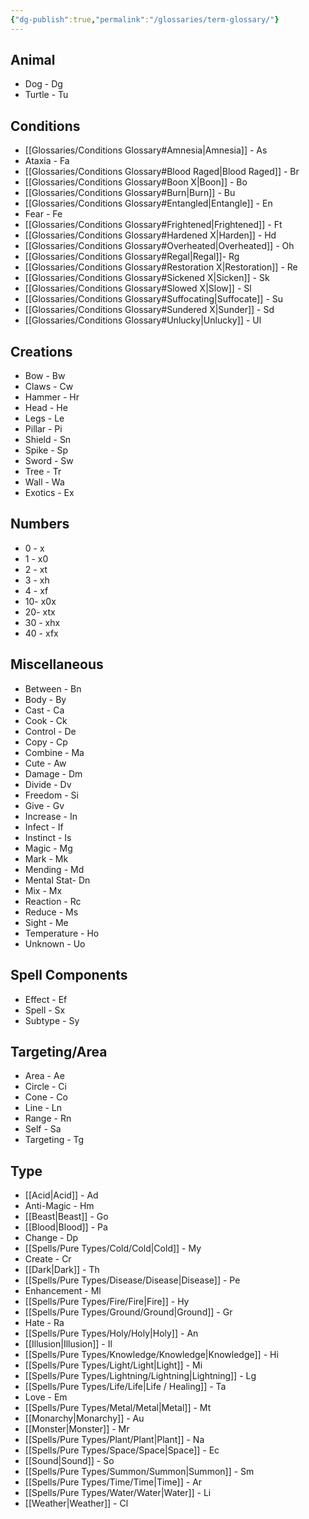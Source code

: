 ```yaml
---
{"dg-publish":true,"permalink":"/glossaries/term-glossary/"}
---
```


## Animal
- Dog - Dg 
- Turtle - Tu

## Conditions
- [[Glossaries/Conditions Glossary#Amnesia\|Amnesia]] - As
- Ataxia - Fa
- [[Glossaries/Conditions Glossary#Blood Raged\|Blood Raged]] - Br
- [[Glossaries/Conditions Glossary#Boon X\|Boon]] - Bo
- [[Glossaries/Conditions Glossary#Burn\|Burn]] - Bu
- [[Glossaries/Conditions Glossary#Entangled\|Entangle]] - En
- Fear - Fe
- [[Glossaries/Conditions Glossary#Frightened\|Frightened]] - Ft
- [[Glossaries/Conditions Glossary#Hardened X\|Harden]] - Hd
- [[Glossaries/Conditions Glossary#Overheated\|Overheated]] - Oh
- [[Glossaries/Conditions Glossary#Regal\|Regal]]- Rg
- [[Glossaries/Conditions Glossary#Restoration X\|Restoration]] - Re
- [[Glossaries/Conditions Glossary#Sickened X\|Sicken]] - Sk
- [[Glossaries/Conditions Glossary#Slowed X\|Slow]] - Sl
- [[Glossaries/Conditions Glossary#Suffocating\|Suffocate]] - Su
- [[Glossaries/Conditions Glossary#Sundered X\|Sunder]] - Sd
- [[Glossaries/Conditions Glossary#Unlucky\|Unlucky]] - Ul

## Creations
- Bow - Bw
- Claws - Cw
- Hammer - Hr
- Head - He
- Legs - Le
- Pillar - Pi
- Shield - Sn
- Spike - Sp
- Sword - Sw
- Tree - Tr
- Wall - Wa
- Exotics - Ex

## Numbers
- 0 - x
- 1 - x0
- 2 - xt
- 3 - xh
- 4 - xf
- 10- x0x
- 20- xtx
- 30 - xhx
- 40 - xfx

## Miscellaneous 
- Between - Bn
- Body - By
- Cast - Ca
- Cook - Ck
- Control - De
- Copy - Cp
- Combine - Ma
- Cute - Aw
- Damage - Dm
- Divide - Dv
- Freedom - Si
- Give - Gv
- Increase - In
- Infect - If
- Instinct - Is
- Magic - Mg
- Mark - Mk
- Mending - Md
- Mental Stat- Dn
- Mix - Mx
- Reaction - Rc
- Reduce - Ms
- Sight - Me
- Temperature - Ho
- Unknown - Uo

## Spell Components
- Effect - Ef
- Spell - Sx
- Subtype - Sy

## Targeting/Area
- Area - Ae
- Circle - Ci
- Cone - Co
- Line - Ln
- Range - Rn
- Self - Sa
- Targeting - Tg

## Type
- [[Acid\|Acid]] - Ad
- Anti-Magic - Hm
- [[Beast\|Beast]] - Go
- [[Blood\|Blood]] - Pa
- Change - Dp
- [[Spells/Pure Types/Cold/Cold\|Cold]] - My
- Create - Cr
- [[Dark\|Dark]] - Th
- [[Spells/Pure Types/Disease/Disease\|Disease]] - Pe
- Enhancement - Ml
- [[Spells/Pure Types/Fire/Fire\|Fire]] - Hy
- [[Spells/Pure Types/Ground/Ground\|Ground]] - Gr
- Hate - Ra
- [[Spells/Pure Types/Holy/Holy\|Holy]] - An
- [[Illusion\|Illusion]] - Il 
- [[Spells/Pure Types/Knowledge/Knowledge\|Knowledge]] - Hi
- [[Spells/Pure Types/Light/Light\|Light]] - Mi
- [[Spells/Pure Types/Lightning/Lightning\|Lightning]] - Lg
- [[Spells/Pure Types/Life/Life\|Life / Healing]] - Ta
- Love - Em
- [[Spells/Pure Types/Metal/Metal\|Metal]] - Mt
- [[Monarchy\|Monarchy]] - Au
- [[Monster\|Monster]] - Mr
- [[Spells/Pure Types/Plant/Plant\|Plant]] - Na
- [[Spells/Pure Types/Space/Space\|Space]] - Ec
- [[Sound\|Sound]] - So
- [[Spells/Pure Types/Summon/Summon\|Summon]] - Sm
- [[Spells/Pure Types/Time/Time\|Time]] - Ar
- [[Spells/Pure Types/Water/Water\|Water]] - Li
- [[Weather\|Weather]] - Cl
